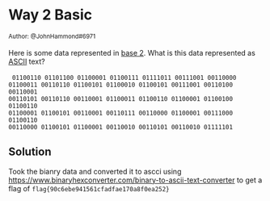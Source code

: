 # Way 2 Basic

<small>Author: @JohnHammond#6971</small><br><br>Here is some data represented in <a href="https://en.wikipedia.org/wiki/Binary_number">base 2</a>.  What is this data represented as <a href="https://en.wikipedia.org/wiki/ASCII">ASCII</a> text? <br><br> <code> 01100110 01101100 01100001 01100111 01111011 00111001 00110000 01100011 00110110 01100101 01100010 01100101 00111001 00110100 00110001 00110101 00110110 00110001 01100011 01100110 01100001 01100100 01100110 01100001 01100101 00110001 00110111 00110000 01100001 00111000 01100110 00110000 01100101 01100001 00110010 00110101 00110010 01111101 </code>

## Solution

Took the bianry data and converted it to ascci using  https://www.binaryhexconverter.com/binary-to-ascii-text-converter to get a flag of `flag{90c6ebe941561cfadfae170a8f0ea252}`







